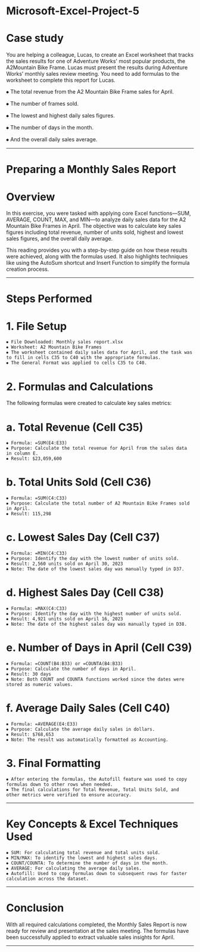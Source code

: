 #   Microsoft-Excel-Project-5

# Case study

You are helping a colleague, Lucas, to create an Excel worksheet that tracks the sales results for one of Adventure Works' most popular products, the A2Mountain Bike Frame. Lucas must present the results during Adventure Works’ monthly sales review meeting. You need to add formulas to the worksheet to complete this report for Lucas.

⦁ The total revenue from the A2 Mountain Bike Frame sales for April.

⦁ The number of frames sold.

⦁ The lowest and highest daily sales figures.

⦁ The number of days in the month.

⦁ And the overall daily sales average.
_____________________________________________________________________________________________________________________________________________________________________________________________________________________

# Preparing a Monthly Sales Report

# Overview

In this exercise, you were tasked with applying core Excel functions—SUM, AVERAGE, COUNT, MAX, and MIN—to analyze daily sales data for the A2 Mountain Bike Frames in April. The objective was to calculate key sales figures including total revenue, number of units sold, highest and lowest sales figures, and the overall daily average.

This reading provides you with a step-by-step guide on how these results were achieved, along with the formulas used. It also highlights techniques like using the AutoSum shortcut and Insert Function to simplify the formula creation process.
_____________________________________________________________________________________________________________________________________________________________________________________________________________________
# Steps Performed

# 1. File Setup

    ⦁ File Downloaded: Monthly sales report.xlsx
    ⦁ Worksheet: A2 Mountain Bike Frames
    ⦁ The worksheet contained daily sales data for April, and the task was to fill in cells C35 to C40 with the appropriate formulas.
    ⦁ The General Format was applied to cells C35 to C40.
    
# 2. Formulas and Calculations

The following formulas were created to calculate key sales metrics:

# a. Total Revenue (Cell C35)
    ⦁ Formula: =SUM(E4:E33)
    ⦁ Purpose: Calculate the total revenue for April from the sales data in column E.
    ⦁ Result: $23,059,600

# b. Total Units Sold (Cell C36)
    ⦁ Formula: =SUM(C4:C33)
    ⦁ Purpose: Calculate the total number of A2 Mountain Bike Frames sold in April.
    ⦁ Result: 115,298

# c. Lowest Sales Day (Cell C37)
    ⦁ Formula: =MIN(C4:C33)
    ⦁ Purpose: Identify the day with the lowest number of units sold.
    ⦁ Result: 2,560 units sold on April 30, 2023
    ⦁ Note: The date of the lowest sales day was manually typed in D37.

# d. Highest Sales Day (Cell C38)
    ⦁ Formula: =MAX(C4:C33)
    ⦁ Purpose: Identify the day with the highest number of units sold.
    ⦁ Result: 4,921 units sold on April 16, 2023
    ⦁ Note: The date of the highest sales day was manually typed in D38.

# e. Number of Days in April (Cell C39)
    ⦁ Formula: =COUNT(B4:B33) or =COUNTA(B4:B33)
    ⦁ Purpose: Calculate the number of days in April.
    ⦁ Result: 30 days
    ⦁ Note: Both COUNT and COUNTA functions worked since the dates were stored as numeric values.

# f. Average Daily Sales (Cell C40)
    ⦁ Formula: =AVERAGE(E4:E33)
    ⦁ Purpose: Calculate the average daily sales in dollars.
    ⦁ Result: $768,653
    ⦁ Note: The result was automatically formatted as Accounting.

# 3. Final Formatting
    ⦁ After entering the formulas, the Autofill feature was used to copy formulas down to other rows when needed.
    ⦁ The final calculations for Total Revenue, Total Units Sold, and other metrics were verified to ensure accuracy.
_____________________________________________________________________________________________________________________________________________________________________________________________________________________
# Key Concepts & Excel Techniques Used

    ⦁ SUM: For calculating total revenue and total units sold.
    ⦁ MIN/MAX: To identify the lowest and highest sales days.
    ⦁ COUNT/COUNTA: To determine the number of days in the month.
    ⦁ AVERAGE: For calculating the average daily sales.
    ⦁ Autofill: Used to copy formulas down to subsequent rows for faster calculation across the dataset.
_____________________________________________________________________________________________________________________________________________________________________________________________________________________
# Conclusion
With all required calculations completed, the Monthly Sales Report is now ready for review and presentation at the sales meeting. The formulas have been successfully applied to extract valuable sales insights for April.
_____________________________________________________________________________________________________________________________________________________________________________________________________________________
